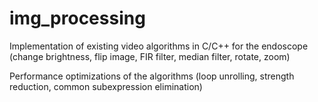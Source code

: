 # img_processing
Implementation of existing video algorithms in C/C++ for the endoscope (change brightness, flip image, FIR filter, median filter, rotate, zoom)

Performance optimizations of the algorithms (loop unrolling, strength reduction, common subexpression elimination)
